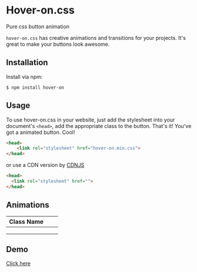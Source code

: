 # Hover-on.css
Pure css button animation

`hover-on.css` has creative animations and transitions for your projects. It's great to make your buttons look awesome.

## Installation
Install via npm:

`$ npm install hover-on`

## Usage
To use hover-on.css in your website, just add the stylesheet into your document's `<head>`, add the appropriate class to the button. That's it! You've got a animated button. Cool!

```html
<head>
    <link rel="stylesheet" href="hover-on.min.css">
</head>
```
or use a CDN version by [CDNJS](https://cdn.jsdelivr.net/npm/hover-on/components.css)

```html
<head>
  <link rel="stylesheet" href="">
</head>
```

## Animations

| Class Name    |               |       |
| ------------- |:-------------:| -----:|
|               |               |       |
|               |               |       |
|               |               |       |

## Demo

[Click here](https://hover.knowankit.com/)
